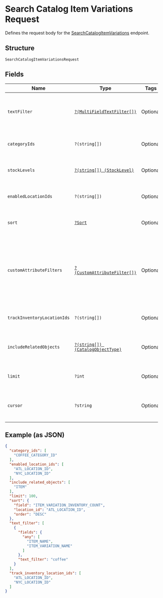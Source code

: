 
# Search Catalog Item Variations Request

Defines the request body for the [SearchCatalogItemVariations](../../doc/apis/catalog.md#search-catalog-item-variations) endpoint.

## Structure

`SearchCatalogItemVariationsRequest`

## Fields

| Name | Type | Tags | Description | Getter | Setter |
|  --- | --- | --- | --- | --- | --- |
| `textFilter` | [`?(MultiFieldTextFilter[])`](../../doc/models/multi-field-text-filter.md) | Optional | The text filters to apply to this search, and the attributes to which they should be applied.<br>Defaults to all available attributes. | getTextFilter(): ?array | setTextFilter(?array textFilter): void |
| `categoryIds` | `?(string[])` | Optional | The category id query expression to return item variations containing the specified category tokens. | getCategoryIds(): ?array | setCategoryIds(?array categoryIds): void |
| `stockLevels` | [`?(string[]) (StockLevel)`](../../doc/models/stock-level.md) | Optional | The stock-level query expression to return item variations with the specified stock levels. | getStockLevels(): ?array | setStockLevels(?array stockLevels): void |
| `enabledLocationIds` | `?(string[])` | Optional | The enabled-location query expression to return item variations having the specified enabled locations. | getEnabledLocationIds(): ?array | setEnabledLocationIds(?array enabledLocationIds): void |
| `sort` | [`?Sort`](../../doc/models/sort.md) | Optional | Specifies how the variations returned by the search are sorted by designating a sort field and a sort order. | getSort(): ?Sort | setSort(?Sort sort): void |
| `customAttributeFilters` | [`?(CustomAttributeFilter[])`](../../doc/models/custom-attribute-filter.md) | Optional | The customer-attribute filter to return items or item variations matching the specified custom attribute expressions.<br>A maximum number of 10 custom attribute expressions are supported in a single call to the SearchCatalogItemVariations endpoint. | getCustomAttributeFilters(): ?array | setCustomAttributeFilters(?array customAttributeFilters): void |
| `trackInventoryLocationIds` | `?(string[])` | Optional | The list of locations for which to only return variations that have inventory tracking enabled. | getTrackInventoryLocationIds(): ?array | setTrackInventoryLocationIds(?array trackInventoryLocationIds): void |
| `includeRelatedObjects` | [`?(string[]) (CatalogObjectType)`](../../doc/models/catalog-object-type.md) | Optional | If present, fetches and includes unsorted, adjacent catalog objects in the response. Acceptable value: ITEM. | getIncludeRelatedObjects(): ?array | setIncludeRelatedObjects(?array includeRelatedObjects): void |
| `limit` | `?int` | Optional | The maximum number of results to return per page. The default value is 100.<br>**Constraints**: `<= 100` | getLimit(): ?int | setLimit(?int limit): void |
| `cursor` | `?string` | Optional | The pagination token, returned in the previous response, used to fetch the next batch of pending results. | getCursor(): ?string | setCursor(?string cursor): void |

## Example (as JSON)

```json
{
  "category_ids": [
    "COFFEE_CATEGORY_ID"
  ],
  "enabled_location_ids": [
    "ATL_LOCATION_ID",
    "NYC_LOCATION_ID"
  ],
  "include_related_objects": [
    "ITEM"
  ],
  "limit": 100,
  "sort": {
    "field": "ITEM_VARIATION_INVENTORY_COUNT",
    "location_id": "ATL_LOCATION_ID",
    "order": "DESC"
  },
  "text_filter": [
    {
      "fields": {
        "any": [
          "ITEM_NAME",
          "ITEM_VARIATION_NAME"
        ]
      },
      "text_filter": "coffee"
    }
  ],
  "track_inventory_location_ids": [
    "ATL_LOCATION_ID",
    "NYC_LOCATION_ID"
  ]
}
```

